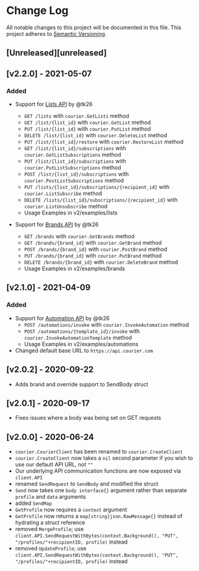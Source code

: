 # Change Log

All notable changes to this project will be documented in this file.
This project adheres to [Semantic Versioning](http://semver.org/).

## [Unreleased][unreleased]

## [v2.2.0] - 2021-05-07
### Added
- Support for [Lists API](https://docs.courier.com/reference/lists-api) by @tk26
  - `GET /lists` with `courier.GetLists` method
  - `GET /list/{list_id}` with `courier.GetList` method
  - `PUT /list/{list_id}` with `courier.PutList` method
  - `DELETE /list/{list_id}` with `courier.DeleteList` method
  - `PUT /list/{list_id}/restore` with `courier.RestoreList` method
  - `GET /list/{list_id}/subscriptions` with `courier.GetListSubscriptions` method
  - `PUT /list/{list_id}/subscriptions` with `courier.PutListSubscriptions` method
  - `POST /list/{list_id}/subscriptions` with `courier.PostListSubscriptions` method
  - `PUT /lists/{list_id}/subscriptions/{recipient_id}` with `courier.ListSubscribe` method
  - `DELETE /lists/{list_id}/subscriptions/{recipient_id}` with `courier.ListUnsubscribe` method
  - Usage Examples in v2/examples/lists

- Support for [Brands API](https://docs.courier.com/reference/brands-api) by @tk26
  - `GET /brands` with `courier.GetBrands` method
  - `GET /brands/{brand_id}` with `courier.GetBrand` method
  - `POST /brands/{brand_id}` with `courier.PostBrand` method
  - `PUT /brands/{brand_id}` with `courier.PutBrand` method
  - `DELETE /brands/{brand_id}` with `courier.DeleteBrand` method
  - Usage Examples in v2/examples/brands

## [v2.1.0] - 2021-04-09
### Added
- Support for [Automation API](https://docs.courier.com/reference/automation-api) by @tk26
  - `POST /automations/invoke` with `courier.InvokeAutomation` method
  - `POST /automations/{template_id}/invoke` with `courier.InvokeAutomationTemplate` method
  - Usage Examples in v2/examples/automations
- Changed default base URL to `https://api.courier.com`

## [v2.0.2] - 2020-09-22
* Adds brand and override support to SendBody struct

## [v2.0.1] - 2020-09-17
* Fixes issues where a body was being set on GET requests

## [v2.0.0] - 2020-06-24

* `courier.CourierClient` has been renamed to `courier.CreateClient`
* `courier.CreateClient` now takes a `nil` second parameter if you wish to use our default API URL, not `""`
* Our underlying API communication functions are now exposed via `client.API`
* renamed `SendRequest` to `SendBody` and modified the struct
* `Send` now takes one `body interface{}` argument rather than separate `profile` and `data` arguments
* added `SendMap`
* `GetProfile` now requires a `context` argument 
* `GetProfile` now returns a `map[string]json.RawMessage{}` instead of hydrating a struct reference
* removed `MergeProfile`; use `client.API.SendRequestWithBytes(context.Background(), "PUT", "/profiles/"+recipientID, profile)` instead
* removed `UpdateProfile`; use `client.API.SendRequestWithBytes(context.Background(), "PUT", "/profiles/"+recipientID, profile)` instead
